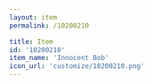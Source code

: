 ```yaml
---
layout: item
permalink: /10200210

title: Item
id: '10200210'
item_name: 'Innocent Bob'
icon_url: 'customize/10200210.png'
---
```

